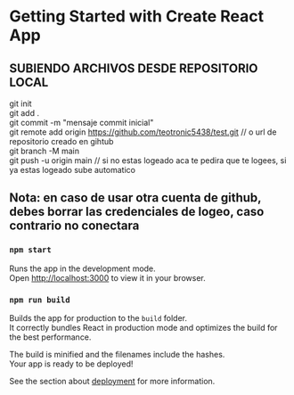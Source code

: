 # Getting Started with Create React App

## SUBIENDO ARCHIVOS DESDE REPOSITORIO LOCAL 

git init\
git add .\
git commit -m "mensaje commit inicial"\
git remote add origin https://github.com/teotronic5438/test.git // o url de repositorio creado en gihtub\
git branch -M main\
git push -u origin main // si no estas logeado aca te pedira que te logees, si ya estas logeado sube automatico

## Nota: en caso de usar otra cuenta de github, debes borrar las credenciales de logeo, caso contrario no conectara

### `npm start`

Runs the app in the development mode.\
Open [http://localhost:3000](http://localhost:3000) to view it in your browser.

### `npm run build`

Builds the app for production to the `build` folder.\
It correctly bundles React in production mode and optimizes the build for the best performance.

The build is minified and the filenames include the hashes.\
Your app is ready to be deployed!

See the section about [deployment](https://facebook.github.io/create-react-app/docs/deployment) for more information.
